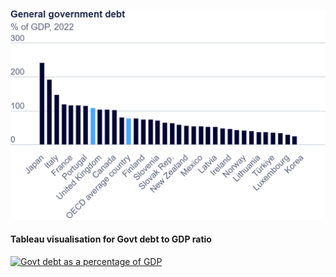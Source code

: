 ![Govt debt ratio](viz-gen-govt-debt.png)

<h4>Tableau visualisation for Govt debt to GDP ratio</h3>


<div class='tableauPlaceholder' id='viz1725995428623' style='position: relative'><noscript><a href='#'><img alt='Govt debt as a percentage of GDP ' src='https:&#47;&#47;public.tableau.com&#47;static&#47;images&#47;go&#47;govtdebt_17259256607060&#47;GovtdebtasapercentageofGDP&#47;1_rss.png' style='border: none' /></a></noscript><object class='tableauViz'  style='display:none;'><param name='host_url' value='https%3A%2F%2Fpublic.tableau.com%2F' /> <param name='embed_code_version' value='3' /> <param name='site_root' value='' /><param name='name' value='govtdebt_17259256607060&#47;GovtdebtasapercentageofGDP' /><param name='tabs' value='no' /><param name='toolbar' value='yes' /><param name='static_image' value='https:&#47;&#47;public.tableau.com&#47;static&#47;images&#47;go&#47;govtdebt_17259256607060&#47;GovtdebtasapercentageofGDP&#47;1.png' /> <param name='animate_transition' value='yes' /><param name='display_static_image' value='yes' /><param name='display_spinner' value='yes' /><param name='display_overlay' value='yes' /><param name='display_count' value='yes' /><param name='language' value='en-US' /><param name='filter' value='publish=yes' /></object></div>

<script type='text/javascript'>
  var divElement = document.getElementById('viz1725995428623');
  var vizElement = divElement.getElementsByTagName('object')[0];
  vizElement.style.width='100%';vizElement.style.height=(divElement.offsetWidth*0.75)+'px';
  var scriptElement = document.createElement('script');
  scriptElement.src = 'https://public.tableau.com/javascripts/api/viz_v1.js';
  vizElement.parentNode.insertBefore(scriptElement, vizElement);
</script>

